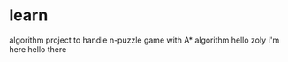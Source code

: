 # learn
algorithm project to handle n-puzzle game with A* algorithm 
hello zoly
I'm here 
hello there

